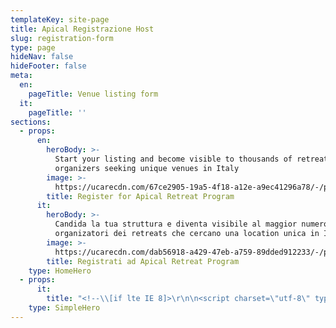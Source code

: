 ```yaml
---
templateKey: site-page
title: Apical Registrazione Host
slug: registration-form
type: page
hideNav: false
hideFooter: false
meta:
  en:
    pageTitle: Venue listing form
  it:
    pageTitle: ''
sections:
  - props:
      en:
        heroBody: >-
          Start your listing and become visible to thousands of retreat
          organizers seeking unique venues in Italy
        image: >-
          https://ucarecdn.com/67ce2905-19a5-4f18-a12e-a9ec41296a78/-/preview/-/enhance/50/
        title: Register for Apical Retreat Program
      it:
        heroBody: >-
          Candida la tua struttura e diventa visibile al maggior numero dei
          organizatori dei retreats che cercano una location unica in Italia
        image: >-
          https://ucarecdn.com/dab56918-a429-47eb-a759-89dded912233/-/preview/-/enhance/60/
        title: Registrati ad Apical Retreat Program
    type: HomeHero
  - props:
      it:
        title: "<!--\\[if lte IE 8]>\r\n\n<script charset=\"utf-8\" type=\"text/javascript\" src=\"//js.hsforms.net/forms/v2-legacy.js\"></script>\r\n\n<!\\[endif]-->\r\n\n<script charset=\"utf-8\" type=\"text/javascript\" src=\"//js.hsforms.net/forms/v2.js\"></script>\r\n\n<script>\r\n\n  hbspt.forms.create({\r\n\n\tportalId: \"5448232\",\r\n\n\tformId: \"d5ea7897-eee2-492e-ae15-5dadbb786253\"\r\n\n});\r\n\n</script>"
    type: SimpleHero
---
```


